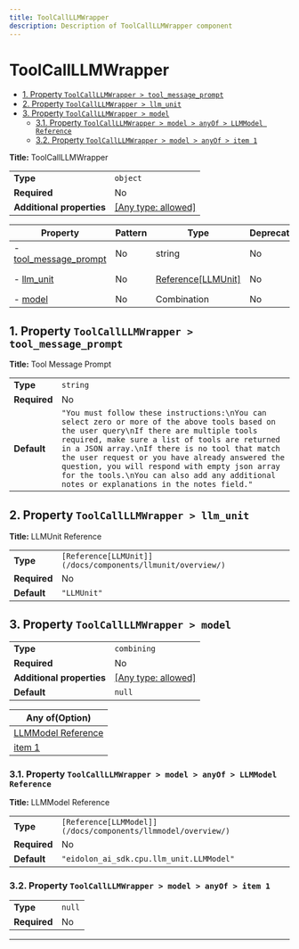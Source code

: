 ```yaml
---
title: ToolCallLLMWrapper
description: Description of ToolCallLLMWrapper component
---
```

# ToolCallLLMWrapper

- [1. Property `ToolCallLLMWrapper > tool_message_prompt`](#tool_message_prompt)
- [2. Property `ToolCallLLMWrapper > llm_unit`](#llm_unit)
- [3. Property `ToolCallLLMWrapper > model`](#model)
  - [3.1. Property `ToolCallLLMWrapper > model > anyOf > LLMModel Reference`](#model_anyOf_i0)
  - [3.2. Property `ToolCallLLMWrapper > model > anyOf > item 1`](#model_anyOf_i1)

**Title:** ToolCallLLMWrapper

|                           |                                                                           |
| ------------------------- | ------------------------------------------------------------------------- |
| **Type**                  | `object`                                                                  |
| **Required**              | No                                                                        |
| **Additional properties** | [[Any type: allowed]](# "Additional Properties of any type are allowed.") |

| Property                                       | Pattern | Type               | Deprecated | Definition | Title/Description   |
| ---------------------------------------------- | ------- | ------------------ | ---------- | ---------- | ------------------- |
| - [tool_message_prompt](#tool_message_prompt ) | No      | string             | No         | -          | Tool Message Prompt |
| - [llm_unit](#llm_unit )                       | No      | [Reference[LLMUnit]](/docs/components/llmunit/overview/) | No         | -          | LLMUnit Reference   |
| - [model](#model )                             | No      | Combination        | No         | -          | -                   |

## <a name="tool_message_prompt"></a>1. Property `ToolCallLLMWrapper > tool_message_prompt`

**Title:** Tool Message Prompt

|              |                                                                                                                                                                                                                                                                                                                                                                                                                                             |
| ------------ | ------------------------------------------------------------------------------------------------------------------------------------------------------------------------------------------------------------------------------------------------------------------------------------------------------------------------------------------------------------------------------------------------------------------------------------------- |
| **Type**     | `string`                                                                                                                                                                                                                                                                                                                                                                                                                                    |
| **Required** | No                                                                                                                                                                                                                                                                                                                                                                                                                                          |
| **Default**  | `"You must follow these instructions:\nYou can select zero or more of the above tools based on the user query\nIf there are multiple tools required, make sure a list of tools are returned in a JSON array.\nIf there is no tool that match the user request or you have already answered the question, you will respond with empty json array for the tools.\nYou can also add any additional notes or explanations in the notes field."` |

## <a name="llm_unit"></a>2. Property `ToolCallLLMWrapper > llm_unit`

**Title:** LLMUnit Reference

|              |                      |
| ------------ | -------------------- |
| **Type**     | `[Reference[LLMUnit]](/docs/components/llmunit/overview/)` |
| **Required** | No                   |
| **Default**  | `"LLMUnit"`          |

## <a name="model"></a>3. Property `ToolCallLLMWrapper > model`

|                           |                                                                           |
| ------------------------- | ------------------------------------------------------------------------- |
| **Type**                  | `combining`                                                               |
| **Required**              | No                                                                        |
| **Additional properties** | [[Any type: allowed]](# "Additional Properties of any type are allowed.") |
| **Default**               | `null`                                                                    |

| Any of(Option)                        |
| ------------------------------------- |
| [LLMModel Reference](#model_anyOf_i0) |
| [item 1](#model_anyOf_i1)             |

### <a name="model_anyOf_i0"></a>3.1. Property `ToolCallLLMWrapper > model > anyOf > LLMModel Reference`

**Title:** LLMModel Reference

|              |                                          |
| ------------ | ---------------------------------------- |
| **Type**     | `[Reference[LLMModel]](/docs/components/llmmodel/overview/)`                    |
| **Required** | No                                       |
| **Default**  | `"eidolon_ai_sdk.cpu.llm_unit.LLMModel"` |

### <a name="model_anyOf_i1"></a>3.2. Property `ToolCallLLMWrapper > model > anyOf > item 1`

|              |        |
| ------------ | ------ |
| **Type**     | `null` |
| **Required** | No     |

----------------------------------------------------------------------------------------------------------------------------
